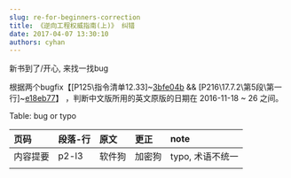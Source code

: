 ```yaml
---
slug: re-for-beginners-correction
title: 《逆向工程权威指南(上)》 纠错
date: 2017-04-07 13:30:10
authors: cyhan
---
```


新书到了/开心, 来找一找bug

<!-- truncate -->

根据两个bugfix【[P125\指令清单12.33]~[3bfe04b](https://github.com/dennis714/RE-for-beginners/commit/3bfe04ba68d595b34632476eb0adf1a949a57d47) && [P216\17.7.2\第5段\第一行]~[e18eb77](https://github.com/dennis714/RE-for-beginners/commit/e18eb770a0a1952ad1ca816286a37b138e62abbe)】
，判断中文版所用的英文原版的日期在 2016-11-18 ~ 26 之间。


Table: bug or typo

|页码    |段落-行  |原文            | 更正               |note     |
|:-------|:-------|:---------------|:------------------|:--------|
|内容提要 |p2-l3   |软件狗          |加密狗              |typo, 术语不统一|
|||||
